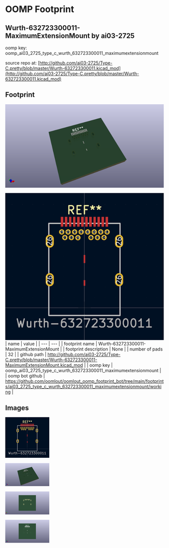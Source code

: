 # OOMP Footprint  
## Wurth-632723300011-MaximumExtensionMount  by ai03-2725  
  
oomp key: oomp_ai03_2725_type_c_wurth_632723300011_maximumextensionmount  
  
source repo at: [http://github.com/ai03-2725/Type-C.pretty/blob/master/Wurth-632723300011.kicad_mod](http://github.com/ai03-2725/Type-C.pretty/blob/master/Wurth-632723300011.kicad_mod)  
## Footprint  
  
[![working_kicad_pcb_3d.png](working_kicad_pcb_3d_600.png)](working_kicad_pcb_3d.png)  
  
[![working.png](working_600.png)](working.png)  
| name | value | 
| --- | --- | 
| footprint name | Wurth-632723300011-MaximumExtensionMount | 
| footprint description | None | 
| number of pads | 32 | 
| github path | http://github.com/ai03-2725/Type-C.pretty/blob/master/Wurth-632723300011-MaximumExtensionMount.kicad_mod | 
| oomp key | oomp_ai03_2725_type_c_wurth_632723300011_maximumextensionmount | 
| oomp bot github | https://github.com/oomlout/oomlout_oomp_footprint_bot/tree/main/footprints/ai03_2725_type_c_wurth_632723300011_maximumextensionmount/working | 
## Images  
  
[![working.png](working_140.png)](working.png)  
  
[![working_kicad_pcb_3d.png](working_kicad_pcb_3d_140.png)](working_kicad_pcb_3d.png)  
  
[![working_kicad_pcb_3d_back.png](working_kicad_pcb_3d_back_140.png)](working_kicad_pcb_3d_back.png)  
  
[![working_kicad_pcb_3d_front.png](working_kicad_pcb_3d_front_140.png)](working_kicad_pcb_3d_front.png)  
